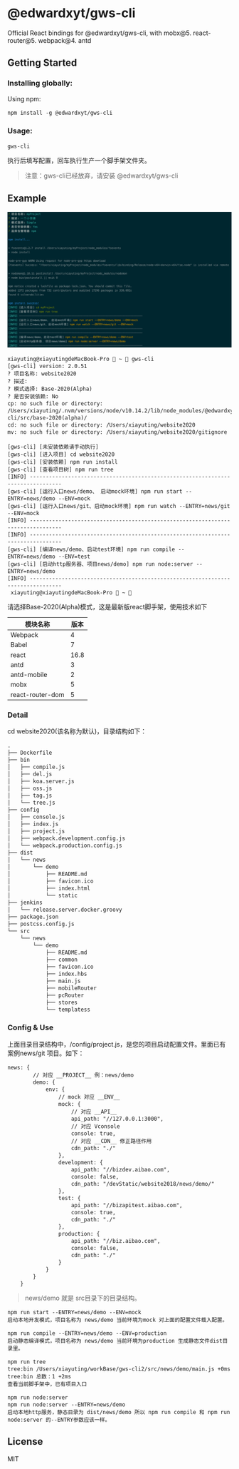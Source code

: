 # @edwardxyt/gws-cli
Official React bindings for @edwardxyt/gws-cli, with mobx@5. react-router@5. webpack@4. antd
## Getting Started
### Installing globally:
Using npm:
```
npm install -g @edwardxyt/gws-cli
```
### Usage:
```
gws-cli
```
执行后填写配置，回车执行生产一个脚手架文件夹。
> 注意：gws-cli已经放弃，请安装 @edwardxyt/gws-cli

## Example

![WX20190411-180931](media/15549621575960/WX20190411-180931.png)


```
xiayuting@xiayutingdeMacBook-Pro  ~  gws-cli
[gws-cli] version: 2.0.51
? 项目名称: website2020
? 描述:
? 模式选择: Base-2020(Alpha)
? 是否安装依赖: No
cp: no such file or directory: /Users/xiayuting/.nvm/versions/node/v10.14.2/lib/node_modules/@edwardxyt/gws-cli/src/base-2020(alpha)/
cd: no such file or directory: /Users/xiayuting/website2020
mv: no such file or directory: /Users/xiayuting/website2020/gitignore

[gws-cli] [未安装依赖请手动执行]
[gws-cli] [进入项目] cd website2020
[gws-cli] [安装依赖] npm run install
[gws-cli] [查看项目树] npm run tree
[INFO] --------------------------------------------------------------------------------
[gws-cli] [运行入口news/demo、 启动mock环境] npm run start --ENTRY=news/demo --ENV=mock
[gws-cli] [运行入口news/git、启动mock环境] npm run watch --ENTRY=news/git --ENV=mock
[INFO] --------------------------------------------------------------------------------
[INFO] --------------------------------------------------------------------------------
[gws-cli] [编译news/demo、启动test环境] npm run compile --ENTRY=news/demo --ENV=test
[gws-cli] [启动http服务器、项目news/demo] npm run node:server --ENTRY=news/demo
[INFO] --------------------------------------------------------------------------------
 xiayuting@xiayutingdeMacBook-Pro  ~ 
```
请选择Base-2020(Alpha)模式，这是最新版react脚手架，使用技术如下

| 模块名称 | 版本 |
| --- | --- |
| Webpack | 4 |
| Babel | 7 |
| react | 16.8 |
| antd | 3 |
| antd-mobile | 2 |
| mobx | 5 |
| react-router-dom | 5 |

### Detail
cd website2020(该名称为默认)，目录结构如下：
```
.
├── Dockerfile
├── bin
│   ├── compile.js
│   ├── del.js
│   ├── koa.server.js
│   ├── oss.js
│   ├── tag.js
│   └── tree.js
├── config
│   ├── console.js
│   ├── index.js
│   ├── project.js
│   ├── webpack.development.config.js
│   └── webpack.production.config.js
├── dist
│   └── news
│       └── demo
│           ├── README.md
│           ├── favicon.ico
│           ├── index.html
│           └── static
├── jenkins
│   └── release.server.docker.groovy
├── package.json
├── postcss.config.js
└── src
    └── news
        └── demo
            ├── README.md
            ├── common
            ├── favicon.ico
            ├── index.hbs
            ├── main.js
            ├── mobileRouter
            ├── pcRouter
            ├── stores
            └── templatess
```

### Config & Use
上面目录目录结构中，/config/project.js，是您的项目启动配置文件。里面已有案例news/git 项目。如下：

```
news: {
        // 对应 __PROJECT__ 例：news/demo
        demo: {
            env: {
                // mock 对应 __ENV__
                mock: {
                    // 对应 __API__
                    api_path: "//127.0.0.1:3000",
                    // 对应 Vconsole
                    console: true,
                    // 对应 __CDN__ 修正路径作用
                    cdn_path: "./"
                },
                development: {
                    api_path: "//bizdev.aibao.com",
                    console: false,
                    cdn_path: "/devStatic/website2018/news/demo/"
                },
                test: {
                    api_path: "//bizapitest.aibao.com",
                    console: true,
                    cdn_path: "./"
                },
                production: {
                    api_path: "//biz.aibao.com",
                    console: false,
                    cdn_path: "./"
                }
            }
        }
    }
```
> news/demo 就是 src目录下的目录结构。

```
npm run start --ENTRY=news/demo --ENV=mock
启动本地开发模式，项目名称为 news/demo 当前环境为mock 对上面的配置文件载入配置。
```

```
npm run compile --ENTRY=news/demo --ENV=production
启动静态编译模式，项目名称为 news/demo 当前环境为production 生成静态文件dist目录里。
```

```
npm run tree
tree:bin /Users/xiayuting/workBase/gws-cli2/src/news/demo/main.js +0ms
tree:bin 总数：1 +2ms
查看当前脚手架中，已有项目入口
```

```
npm run node:server
npm run node:server --ENTRY=news/demo
启动本地http服务，静态目录为 dist/news/demo 所以 npm run compile 和 npm run node:server 的--ENTRY参数应该一样。
```
## License
MIT
